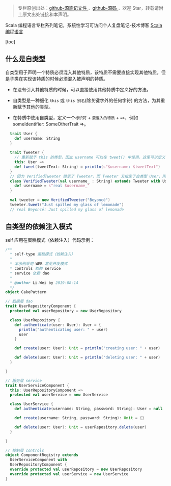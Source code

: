 > 专栏原创出处：[github-源笔记文件 ](https://github.com/GourdErwa/review-notes/tree/master/language/scala-basis) ，[github-源码 ](https://github.com/GourdErwa/scala-advanced/tree/master/scala-base/src/main/scala/com/gourd/scala/base/)，欢迎 Star，转载请附上原文出处链接和本声明。

Scala 编程语言专栏系列笔记，系统性学习可访问个人复盘笔记-技术博客 [Scala 编程语言 ](https://review-notes.top/language/scala-basis/)

[toc]
## 什么是自类型
自类型用于声明一个特质必须混入其他特质，该特质不需要直接实现其他特质，但是子类在实现该特质的时候必须混入被声明的特质。

* 在没有引入其他特质的时候，可以直接使用其他特质中定义好的方法。

* 自类型是一种细化 `this` 或 `this 别名`(除关键字外的任何字符) 的方法，为其重新赋予其他的类型。

* 在特质中使用自类型，定义一个`标识符` + `要混入的特质` + `=>`，例如 someIdentifier: SomeOtherTrait =>。

```scala
  trait User {
    def username: String
  }
  
  trait Tweeter {
    // 重新赋予 this 的类型，因此 username 可以在 tweet() 中使用，这里可以定义 this 为除关键字之外的任何字符。
    this: User =>
    def tweet(tweetText: String) = println(s"$username: $tweetText")
  }
  // 因为 VerifiedTweeter 继承了 Tweeter，而 Tweeter 又指定了自类型 User，所以 VerifiedTweeter 还需要混入 User
  class VerifiedTweeter(val username_ : String) extends Tweeter with User {
  	def username = s"real $username_"
  }
  
  val tweeter = new VerifiedTweeter("Beyoncé")
  tweeter.tweet("Just spilled my glass of lemonade")
  // real Beyoncé: Just spilled my glass of lemonade
```

## 自类型的依赖注入模式

self 应用在蛋糕模式（依赖注入）代码示例：

```scala
/**
  * self-type 蛋糕模式（依赖注入）
  *
  * 本示例采用 WEB 常见开发模式
  * controls 依赖 service
  * service 依赖 dao
  *
  * @author Li.Wei by 2019-08-14
  */
object CakePattern

// 数据层 dao
trait UserRepositoryComponent {
  protected val userRepository = new UserRepository

  class UserRepository {
    def authenticate(user: User): User = {
      println("authenticating user: " + user)
      user
    }

    def create(user: User): Unit = println("creating user: " + user)

    def delete(user: User): Unit = println("deleting user: " + user)
  }

}

// 服务层 service
trait UserServiceComponent {
  this: UserRepositoryComponent =>
  protected val userService = new UserService

  class UserService {
    def authenticate(username: String, password: String): User = null

    def create(username: String, password: String): Unit = {}

    def delete(user: User): Unit = userRepository.delete(user)
  }

}

// 控制层 controls
object ComponentRegistry extends
  UserServiceComponent with
  UserRepositoryComponent {
  override protected val userRepository = new UserRepository
  override protected val userService = new UserService
}
```
